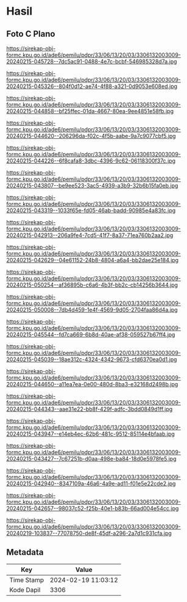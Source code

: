 # Hasil

## Foto C Plano

https://sirekap-obj-formc.kpu.go.id/ade6/pemilu/pdpr/33/06/13/20/03/3306132003009-20240215-045728--7dc5ac91-0488-4e7c-bcbf-546985328d7a.jpg

https://sirekap-obj-formc.kpu.go.id/ade6/pemilu/pdpr/33/06/13/20/03/3306132003009-20240215-045326--804f0d12-ae74-4f88-a321-0d9053e608ed.jpg

https://sirekap-obj-formc.kpu.go.id/ade6/pemilu/pdpr/33/06/13/20/03/3306132003009-20240215-044858--bf25ffec-01da-4667-80ea-9ee4851e58fb.jpg

https://sirekap-obj-formc.kpu.go.id/ade6/pemilu/pdpr/33/06/13/20/03/3306132003009-20240215-044620--206296da-f02c-4f5b-aabe-9a7c9077cbf5.jpg

https://sirekap-obj-formc.kpu.go.id/ade6/pemilu/pdpr/33/06/13/20/03/3306132003009-20240215-044226--6f8cafa8-3dbc-4396-9c62-06118300f37c.jpg

https://sirekap-obj-formc.kpu.go.id/ade6/pemilu/pdpr/33/06/13/20/03/3306132003009-20240215-043807--be9ee523-3ac5-4939-a3b9-32b6b15fa0eb.jpg

https://sirekap-obj-formc.kpu.go.id/ade6/pemilu/pdpr/33/06/13/20/03/3306132003009-20240215-043319--1033f65e-fd05-46ab-badd-90985e4a83fc.jpg

https://sirekap-obj-formc.kpu.go.id/ade6/pemilu/pdpr/33/06/13/20/03/3306132003009-20240215-042913--206a9fe4-7cd5-41f7-8a37-71ea760b2aa2.jpg

https://sirekap-obj-formc.kpu.go.id/ade6/pemilu/pdpr/33/06/13/20/03/3306132003009-20240215-042629--04e61152-24b8-4804-a6a4-bb2dae25e184.jpg

https://sirekap-obj-formc.kpu.go.id/ade6/pemilu/pdpr/33/06/13/20/03/3306132003009-20240215-050254--af36895b-c6a6-4b3f-bb2c-cb14256b3644.jpg

https://sirekap-obj-formc.kpu.go.id/ade6/pemilu/pdpr/33/06/13/20/03/3306132003009-20240215-050008--7db4d459-1e4f-4569-9d05-2704faa86d4a.jpg

https://sirekap-obj-formc.kpu.go.id/ade6/pemilu/pdpr/33/06/13/20/03/3306132003009-20240215-045544--fd7ca669-6b8d-40ae-af38-059527b67ff4.jpg

https://sirekap-obj-formc.kpu.go.id/ade6/pemilu/pdpr/33/06/13/20/03/3306132003009-20240215-045039--18ae312c-4324-4342-9673-cfd6370ea0d1.jpg

https://sirekap-obj-formc.kpu.go.id/ade6/pemilu/pdpr/33/06/13/20/03/3306132003009-20240215-044650--a11ea7ea-0e00-480d-8ba3-e32168d2498b.jpg

https://sirekap-obj-formc.kpu.go.id/ade6/pemilu/pdpr/33/06/13/20/03/3306132003009-20240215-044343--aae31e22-bb8f-429f-adfc-3bdd0849d1ff.jpg

https://sirekap-obj-formc.kpu.go.id/ade6/pemilu/pdpr/33/06/13/20/03/3306132003009-20240215-043947--e14eb4ec-62b6-481c-9512-85114e4bfaab.jpg

https://sirekap-obj-formc.kpu.go.id/ade6/pemilu/pdpr/33/06/13/20/03/3306132003009-20240215-043427--7c67251b-d0aa-498e-ba84-18d0e5978fe5.jpg

https://sirekap-obj-formc.kpu.go.id/ade6/pemilu/pdpr/33/06/13/20/03/3306132003009-20240215-042940--8347109a-46a6-4a9e-ad11-f01e5e22cde2.jpg

https://sirekap-obj-formc.kpu.go.id/ade6/pemilu/pdpr/33/06/13/20/03/3306132003009-20240215-042657--98037c52-f25b-40e1-b83b-66ad004e54cc.jpg

https://sirekap-obj-formc.kpu.go.id/ade6/pemilu/pdpr/33/06/13/20/03/3306132003009-20240219-103837--77078750-de8f-45df-a296-2a7d1c931cfa.jpg


## Metadata

| Key        | Value               |
| ---------- | ------------------- |
| Time Stamp | 2024-02-19 11:03:12 |
| Kode Dapil | 3306                |



